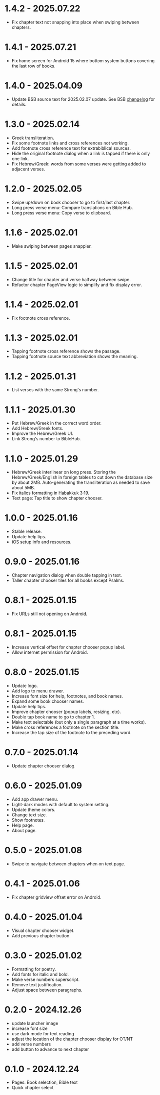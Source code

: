 # 1.4.2 - 2025.07.22

- Fix chapter text not snapping into place when swiping between chapters.

# 1.4.1 - 2025.07.21

- Fix home screen for Android 15 where bottom system buttons covering the last row of books.

# 1.4.0 - 2025.04.09

- Update BSB source text for 2025.02.07 update. See BSB [changelog](https://bereanbible.com/changelog.txt) for details.

# 1.3.0 - 2025.02.14

- Greek transliteration.
- Fix some footnote links and cross references not working.
- Add footnote cross reference text for extrabiblical sources.
- Hide the original footnote dialog when a link is tapped if there is only one link.
- Fix Hebrew/Greek: words from some verses were getting added to adjacent verses.

# 1.2.0 - 2025.02.05

- Swipe up/down on book chooser to go to first/last chapter.
- Long press verse menu: Compare translations on Bible Hub.
- Long press verse menu: Copy verse to clipboard.

# 1.1.6 - 2025.02.01

- Make swiping between pages snappier.

# 1.1.5 - 2025.02.01

- Change title for chapter and verse halfway between swipe.
- Refactor chapter PageView logic to simplify and fix display error.

# 1.1.4 - 2025.02.01

- Fix footnote cross reference.

# 1.1.3 - 2025.02.01

- Tapping footnote cross reference shows the passage.
- Tapping footnote source text abbreviation shows the meaning.

# 1.1.2 - 2025.01.31

- List verses with the same Strong's number.

# 1.1.1 - 2025.01.30

- Put Hebrew/Greek in the correct word order.
- Add Hebrew/Greek fonts.
- Improve the Hebrew/Greek UI.
- Link Strong's number to BibleHub.

# 1.1.0 - 2025.01.29

- Hebrew/Greek interlinear on long press. Storing the Hebrew/Greek/English in foreign tables to cut down the database size by about 2MB. Auto-generating the transliteration as needed to save about 5MB.
- Fix italics formatting in Habakkuk 3:19.
- Text page: Tap title to show chapter chooser.

# 1.0.0 - 2025.01.16

- Stable release.
- Update help tips.
- iOS setup info and resources.

# 0.9.0 - 2025.01.16

- Chapter navigation dialog when double tapping in text.
- Taller chapter chooser tiles for all books except Psalms.

# 0.8.1 - 2025.01.15

- Fix URLs still not opening on Android.

# 0.8.1 - 2025.01.15

- Increase vertical offset for chapter chooser popup label.
- Allow internet permission for Android.

# 0.8.0 - 2025.01.15

- Update logo.
- Add logo to menu drawer.
- Increase font size for help, footnotes, and book names.
- Expand some book chooser names.
- Update help tips.
- Improve chapter chooser (popup labels, resizing, etc).
- Double tap book name to go to chapter 1.
- Make text selectable (but only a single paragraph at a time works).
- Make cross references a footnote on the section title.
- Increase the tap size of the footnote to the preceding word.

# 0.7.0 - 2025.01.14

- Update chapter chooser dialog.

# 0.6.0 - 2025.01.09

- Add app drawer menu.
- Light-dark modes with default to system setting.
- Update theme colors.
- Change text size.
- Show footnotes.
- Help page.
- About page.

# 0.5.0 - 2025.01.08

- Swipe to navigate between chapters when on text page.

# 0.4.1 - 2025.01.06

- Fix chapter gridview offset error on Android.

# 0.4.0 - 2025.01.04

- Visual chapter chooser widget.
- Add previous chapter button.

# 0.3.0 - 2025.01.02

- Formatting for poetry.
- Add fonts for italic and bold.
- Make verse numbers superscript.
- Remove text justification.
- Adjust space between paragraphs.

# 0.2.0 - 2024.12.26

- update launcher image
- increase font size
- use dark mode for text reading
- adjust the location of the chapter chooser display for OT/NT
- add verse numbers
- add button to advance to next chapter

# 0.1.0 - 2024.12.24

- Pages: Book selection, Bible text
- Quick chapter select